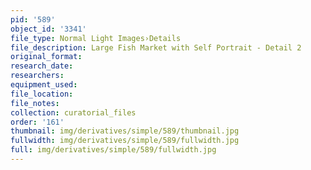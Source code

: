 ```yaml
---
pid: '589'
object_id: '3341'
file_type: Normal Light Images›Details
file_description: Large Fish Market with Self Portrait - Detail 2
original_format:
research_date:
researchers:
equipment_used:
file_location:
file_notes:
collection: curatorial_files
order: '161'
thumbnail: img/derivatives/simple/589/thumbnail.jpg
fullwidth: img/derivatives/simple/589/fullwidth.jpg
full: img/derivatives/simple/589/fullwidth.jpg
---
```

